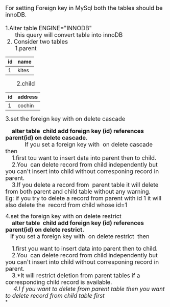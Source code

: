<span style="font-size: large;">For setting Foreign key in MySql both the tables should be innoDB.</span>  
<span style="font-size: large;">  
1.Alter table ENGINE="INNODB" </span>  
<span style="font-size: large;">      this query will convert table into innoDB</span>  
<span style="font-size: large;"> 2. Consider two tables</span>  
<span style="font-size: large;">      1.parent</span>  
  

<table><thead><tr class="header"><th>id</th><th>name</th></tr></thead><tbody><tr class="odd"><td>1</td><td>kites</td></tr></tbody></table>

         <span style="font-size: large;">2.child</span>  

<table><thead><tr class="header"><th>id</th><th>address</th></tr></thead><tbody><tr class="odd"><td>1</td><td>cochin</td></tr></tbody></table>

<span style="font-size: large;">3.set the foreign key with on delete cascade  
</span>  
<span style="font-size: large;">    **alter table  child add foreign key (id) references parent(id) on delete cascade.**</span>  
<span style="font-size: large;">            If you set a foreign key with  on delete cascade  then</span>  
<span style="font-size: large;">    1.first tou want to insert data into parent then to child.</span>  
<span style="font-size: large;">    2.You  can delete record from child independently but you can't insert into child without corresponing record in parent.</span>  
<span style="font-size: large;">    3.If you delete a record from  parent table it will delete from both parent and child table without any warning. </span>  
<span style="font-size: large;">Eg: if you try to delete a record from parent with id 1 it will also delete the  record from child whose id=1</span>  
  
  
<span style="font-size: large;">4.set the foreign key with on delete restrict </span>  
<span style="font-size: large;">    </span><span style="font-size: large;">**alter table  child add foreign key (id) references parent(id) on delete restrict.**</span><span style="font-size: large;"> </span>  
<span style="font-size: large;">   If you set a foreign key with  on delete restrict  then</span><span style="font-size: large;">  
</span>  
<span style="font-size: large;">    1.first you want to insert data into parent then to child.</span>  
<span style="font-size: large;">    2.You  can delete record from child independently but you can't insert into child without corresponing record in parent.</span>  
<span style="font-size: large;">    3.*It will restrict deletion from parent tables if a corresponding child record is available.  *</span>  
<span style="font-size: large;">     4.I f you want to delete from parent table then you want to delete record from child table first*  
*</span>  
  
<span style="font-size: large;">  
</span>
